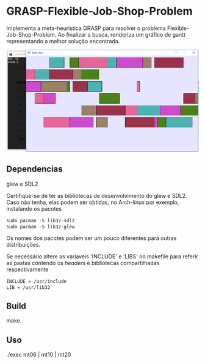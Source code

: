 # GRASP-Flexible-Job-Shop-Problem
 Implementa a meta-heuristica GRASP para resolver o problema Flexible-Job-Shop-Problem. Ao finalizar a busca, renderiza um gráfico de gantt representando a melhor solução encontrada.

![GanttChartExemple](GanttChartExemple.png)

## Dependencias

glew e SDL2 

Certifique-se de ter as bibliotecas de desenvolvimento do glew e SDL2. Caso não tenha, elas podem ser obtidas, no Arch-linux por exemplo, instalando os pacotes

```
sudo pacman -S lib32-sdl2
sudo pacman -S lib32-glew
```

Os nomes dos pacotes podem ser um pouco diferentes para outras distribuições.

Se necessário altere as variaveis 'INCLUDE' e 'LIBS' no makefile para referir as pastas contendo os *headers*  e bibliotecas compartilhadas respectivamente
```
INCLUDE = /usr/include
LIB = /usr/lib32
```
## Build

make.

## Uso

./exec mt06 | mt10 | mt20
